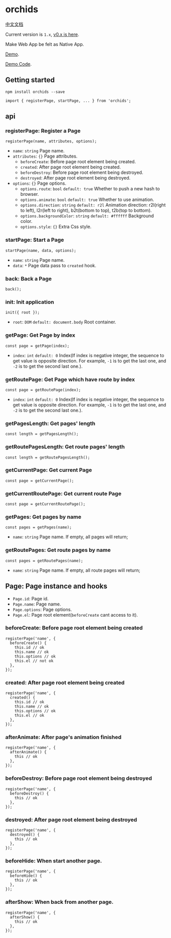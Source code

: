 # orchids

[中文文档](./README.md)

Current version is `1.x`, [v0.x is here](https://github.com/senntyou/orchids/tree/0.x).

Make Web App be felt as Native App.

[Demo](http://senntyou.github.io/orchids/).

[Demo Code](./view/demo).

## Getting started

```
npm install orchids --save

import { registerPage, startPage, ... } from 'orchids';
```

## api

### registerPage: Register a Page

```
registerPage(name, attributes, options);
```

- `name`: `string` Page name.
- `attributes`: `{}` Page attributes.
  - `beforeCreate`: Before page root element being created.
  - `created`: After page root element being created.
  - `beforeDestroy`: Before page root element being destroyed.
  - `destroyed`: After page root element being destroyed.
- `options`: `{}` Page options.
  - `options.route`: `bool` `default: true` Whether to push a new hash to browser.
  - `options.animate`: `bool` `default: true` Whether to use animation.
  - `options.direction`: `string` `default: r2l` Animation direction: r2l(right to left), l2r(left to right), b2t(bottom to top), t2b(top to bottom).
  - `options.backgroundColor`: `string` `default: #ffffff` Background color.
  - `options.style`: `{}` Extra Css style.

### startPage: Start a Page

```
startPage(name, data, options);
```

- `name`: `string` Page name.
- `data`: `*` Page data pass to `created` hook.

### back: Back a Page

```
back();
```

### init: Init application

```
init({ root });
```

- `root`: `DOM` `default: document.body` Root container.

### getPage: Get Page by index

```
const page = getPage(index);
```

- `index`: `int` `default: 0` Index(If index is negative integer, the sequence to get value is opposite direction. For example, `-1` is to get the last one, and `-2` is to get the second last one.).

### getRoutePage: Get Page which have route by index

```
const page = getRoutePage(index);
```

- `index`: `int` `default: 0` Index(If index is negative integer, the sequence to get value is opposite direction. For example, `-1` is to get the last one, and `-2` is to get the second last one.).

### getPagesLength: Get pages' length

```
const length = getPagesLength();
```

### getRoutePagesLength: Get route pages' length

```
const length = getRoutePagesLength();
```

### getCurrentPage: Get current Page

```
const page = getCurrentPage();
```

### getCurrentRoutePage: Get current route Page

```
const page = getCurrentRoutePage();
```

### getPages: Get pages by name

```
const pages = getPages(name);
```

- `name`: `string` Page name. If empty, all pages will return;

### getRoutePages: Get route pages by name

```
const pages = getRoutePages(name);
```

- `name`: `string` Page name. If empty, all route pages will return;

## Page: Page instance and hooks

- `Page.id`: Page id.
- `Page.name`: Page name.
- `Page.options`: Page options.
- `Page.el`: Page root element(`beforeCreate` cant access to it).

### beforeCreate: Before page root element being created

```
registerPage('name', {
  beforeCreate() {
    this.id // ok
    this.name // ok
    this.options // ok
    this.el // not ok
  },
});
```

### created: After page root element being created

```
registerPage('name', {
  created() {
    this.id // ok
    this.name // ok
    this.options // ok
    this.el // ok
  },
});
```

### afterAnimate: After page's animation finished

```
registerPage('name', {
  afterAnimate() {
    this // ok
  },
});
```

### beforeDestroy: Before page root element being destroyed

```
registerPage('name', {
  beforeDestroy() {
    this // ok
  },
});
```

### destroyed: After page root element being destroyed

```
registerPage('name', {
  destroyed() {
    this // ok
  },
});
```

### beforeHide: When start another page.

```
registerPage('name', {
  beforeHide() {
    this // ok
  },
});
```

### afterShow: When back from another page.

```
registerPage('name', {
  afterShow() {
    this // ok
  },
});
```
